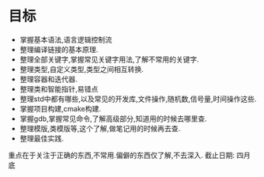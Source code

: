 # 目标
- 掌握基本语法,语言逻辑控制流
- 整理编译链接的基本原理.
- 整理全部关键字,掌握常见关键字用法,了解不常用的关键字.
- 整理类型,自定义类型,类型之间相互转换.
- 整理容器和迭代器.
- 整理类和智能指针,易错点
- 整理std中都有哪些,以及常见的开发库,文件操作,随机数,信号量,时间操作这些.
- 掌握项目构建,cmake构建.
- 掌握gdb,掌握常见命令,了解高级部分,知道用的时候去哪里查.
- 整理模版,类模版等,这个了解,做笔记用的时候再去查.
- 整理最佳实践.

重点在于关注于正确的东西,不常用.偏僻的东西仅了解,不去深入.
截止日期: 四月底